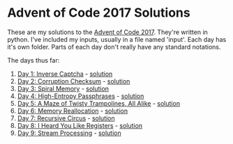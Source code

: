 # Advent of Code 2017 Solutions
These are my solutions to the [Advent of Code 2017](http://adventofcode.com/2017/).
They're written in python.  I've included my inputs, usually in a file named 'input'.
Each day has it's own folder.  Parts of each day don't really have any standard notations.

The days thus far:
1. [Day 1: Inverse Captcha](http://adventofcode.com/2017/day/1) - [solution](01/)
1. [Day 2: Corruption Checksum](http://adventofcode.com/2017/day/2) - [solution](02/)
1. [Day 3: Spiral Memory](http://adventofcode.com/2017/day/3)  - [solution](03/)
1. [Day 4: High-Entropy Passphrases](http://adventofcode.com/2017/day/4) - [solution](04/)
1. [Day 5: A Maze of Twisty Trampolines, All Alike](http://adventofcode.com/2017/day/5) - [solution](05/)
1. [Day 6: Memory Reallocation](http://adventofcode.com/2017/day/6) - [solution](06/)
1. [Day 7: Recursive Circus](http://adventofcode.com/2017/day/7) - [solution](07/)
1. [Day 8: I Heard You Like Registers](http://adventofcode.com/2017/day/8) - [solution](08/)
1. [Day 9: Stream Processing](http://adventofcode.com/2017/day/9) - [solution](09/)